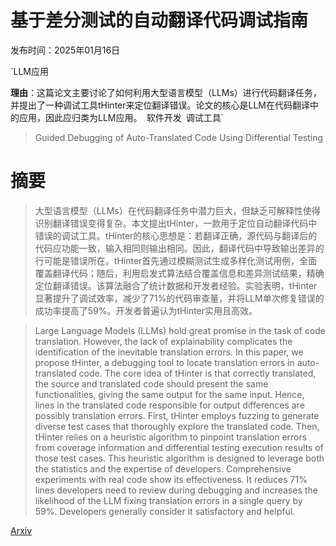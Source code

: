 # 基于差分测试的自动翻译代码调试指南

发布时间：2025年01月16日

`LLM应用

**理由**：这篇论文主要讨论了如何利用大型语言模型（LLMs）进行代码翻译任务，并提出了一种调试工具tHinter来定位翻译错误。论文的核心是LLM在代码翻译中的应用，因此应归类为LLM应用。` `软件开发` `调试工具`

> Guided Debugging of Auto-Translated Code Using Differential Testing

# 摘要

> 大型语言模型（LLMs）在代码翻译任务中潜力巨大，但缺乏可解释性使得识别翻译错误变得复杂。本文提出tHinter，一款用于定位自动翻译代码中错误的调试工具。tHinter的核心思想是：若翻译正确，源代码与翻译后的代码应功能一致，输入相同则输出相同。因此，翻译代码中导致输出差异的行可能是错误所在。tHinter首先通过模糊测试生成多样化测试用例，全面覆盖翻译代码；随后，利用启发式算法结合覆盖信息和差异测试结果，精确定位翻译错误。该算法融合了统计数据和开发者经验。实验表明，tHinter显著提升了调试效率，减少了71%的代码审查量，并将LLM单次修复错误的成功率提高了59%。开发者普遍认为tHinter实用且高效。

> Large Language Models (LLMs) hold great promise in the task of code translation. However, the lack of explainability complicates the identification of the inevitable translation errors. In this paper, we propose tHinter, a debugging tool to locate translation errors in auto-translated code. The core idea of tHinter is that correctly translated, the source and translated code should present the same functionalities, giving the same output for the same input. Hence, lines in the translated code responsible for output differences are possibly translation errors. First, tHinter employs fuzzing to generate diverse test cases that thoroughly explore the translated code. Then, tHinter relies on a heuristic algorithm to pinpoint translation errors from coverage information and differential testing execution results of those test cases. This heuristic algorithm is designed to leverage both the statistics and the expertise of developers. Comprehensive experiments with real code show its effectiveness. It reduces 71% lines developers need to review during debugging and increases the likelihood of the LLM fixing translation errors in a single query by 59%. Developers generally consider it satisfactory and helpful.

[Arxiv](https://arxiv.org/abs/2501.09475)